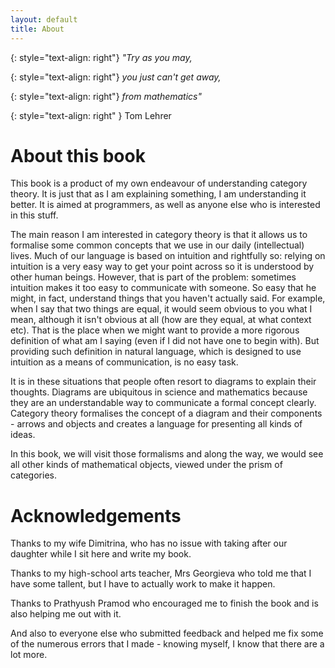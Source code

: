 ```yaml
---
layout: default
title: About 
---
```


{: style="text-align: right"}
*"Try as you may,*

{: style="text-align: right"}
*you just can't get away,*

{: style="text-align: right"}
*from mathematics"*

{: style="text-align: right" }
Tom Lehrer 

About this book
===

This book is a product of my own endeavour of understanding category theory. It is just that as I am explaining something, I am understanding it better. It is aimed at programmers, as well as anyone else who is interested in this stuff. 

The main reason I am interested in category theory is that it allows us to formalise some common concepts that we use in our daily (intellectual) lives. Much of our language is based on intuition and rightfully so: relying on intuition is a very easy way to get your point across so it is understood by other human beings. However, that is part of the problem: sometimes intuition makes it too easy to communicate with someone. So easy that he might, in fact, understand things that you haven't actually said. For example, when I say that two things are equal, it would seem obvious to you what I mean, although it isn't obvious at all (how are they equal, at what context etc). That is the place when we might want to provide a more rigorous definition of what am I saying (even if I did not have one to begin with). But providing such definition in natural language, which is designed to use intuition as a means of communication, is no easy task. 

It is in these situations that people often resort to diagrams to explain their thoughts. Diagrams are ubiquitous in science and mathematics because they are an understandable way to communicate a formal concept clearly. Category theory formalises the concept of a diagram and their components - arrows and objects and creates a language for presenting all kinds of ideas.

In this book, we will visit those formalisms and along the way, we would see all other kinds of mathematical objects, viewed under the prism of categories.

Acknowledgements
===

Thanks to my wife Dimitrina, who has no issue with taking after our daughter while I sit here and write my book.

Thanks to my high-school arts teacher, Mrs Georgieva who told me that I have some tallent, but I have to actually work to make it happen.

Thanks to Prathyush Pramod who encouraged me to finish the book and is also helping me out with it.

And also to everyone else who submitted feedback and helped me fix some of the numerous errors that I made - knowing myself, I know that there are a lot more.
